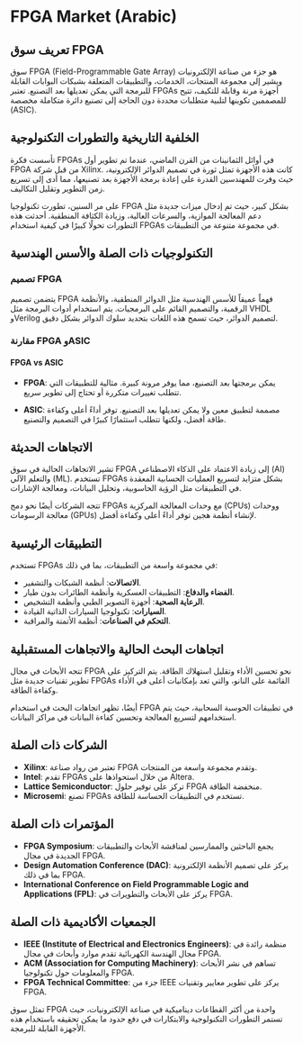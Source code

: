 # FPGA Market (Arabic)

## تعريف سوق FPGA

سوق FPGA (Field-Programmable Gate Array) هو جزء من صناعة الإلكترونيات ويشير إلى مجموعة المنتجات، الخدمات، والتطبيقات المتعلقة بشبكات البوابات القابلة للبرمجة التي يمكن تعديلها بعد التصنيع. تعتبر FPGAs أجهزة مرنة وقابلة للتكيف، تتيح للمصممين تكوينها لتلبية متطلبات محددة دون الحاجة إلى تصنيع دائرة متكاملة مخصصة (ASIC).

## الخلفية التاريخية والتطورات التكنولوجية

تأسست فكرة FPGAs في أوائل الثمانينات من القرن الماضي، عندما تم تطوير أول FPGA من قبل شركة Xilinx. كانت هذه الأجهزة تمثل ثورة في تصميم الدوائر الإلكترونية، حيث وفرت للمهندسين القدرة على إعادة برمجة الأجهزة بعد تصنيعها، مما أدى إلى تسريع زمن التطوير وتقليل التكاليف.

على مر السنين، تطورت تكنولوجيا FPGA بشكل كبير، حيث تم إدخال ميزات جديدة مثل دعم المعالجة الموازية، والسرعات العالية، وزيادة الكثافة المنطقية. أحدثت هذه التطورات تحولًا كبيرًا في كيفية استخدام FPGAs في مجموعة متنوعة من التطبيقات.

## التكنولوجيات ذات الصلة والأسس الهندسية

### تصميم FPGA

يتضمن تصميم FPGA فهماً عميقاً للأسس الهندسية مثل الدوائر المنطقية، والأنظمة الرقمية، والتصميم القائم على البرمجيات. يتم استخدام أدوات البرمجة مثل VHDL وVerilog لتصميم الدوائر، حيث تسمح هذه اللغات بتحديد سلوك الدوائر بشكل دقيق.

### مقارنة FPGA وASIC

#### FPGA vs ASIC

- **FPGA**: يمكن برمجتها بعد التصنيع، مما يوفر مرونة كبيرة. مثالية للتطبيقات التي تتطلب تغييرات متكررة أو تحتاج إلى تطوير سريع.
  
- **ASIC**: مصممة لتطبيق معين ولا يمكن تعديلها بعد التصنيع. توفر أداءً أعلى وكفاءة طاقة أفضل، ولكنها تتطلب استثمارًا كبيرًا في التصميم والتصنيع.

## الاتجاهات الحديثة

تشير الاتجاهات الحالية في سوق FPGA إلى زيادة الاعتماد على الذكاء الاصطناعي (AI) والتعلم الآلي (ML). تستخدم FPGAs بشكل متزايد لتسريع العمليات الحسابية المعقدة في التطبيقات مثل الرؤية الحاسوبية، وتحليل البيانات، ومعالجة الإشارات. 

تتجه الشركات أيضًا نحو دمج FPGAs مع وحدات المعالجة المركزية (CPUs) ووحدات معالجة الرسومات (GPUs) لإنشاء أنظمة هجين توفر أداءً أعلى وكفاءة أفضل.

## التطبيقات الرئيسية

تستخدم FPGAs في مجموعة واسعة من التطبيقات، بما في ذلك:

- **الاتصالات**: أنظمة الشبكات والتشفير.
- **الفضاء والدفاع**: التطبيقات العسكرية وأنظمة الطائرات بدون طيار.
- **الرعاية الصحية**: أجهزة التصوير الطبي وأنظمة التشخيص.
- **السيارات**: تكنولوجيا السيارات الذاتية القيادة.
- **التحكم في الصناعات**: أنظمة الأتمتة والمراقبة.

## اتجاهات البحث الحالية والاتجاهات المستقبلية

تتجه الأبحاث في مجال FPGA نحو تحسين الأداء وتقليل استهلاك الطاقة. يتم التركيز على تطوير تقنيات جديدة مثل FPGAs القائمة على النانو، والتي تعد بإمكانيات أعلى في الأداء وكفاءة الطاقة. 

أيضًا، تظهر اتجاهات البحث في استخدام FPGA في تطبيقات الحوسبة السحابية، حيث يتم استخدامهم لتسريع المعالجة وتحسين كفاءة البيانات في مراكز البيانات.

## الشركات ذات الصلة

- **Xilinx**: تعتبر من رواد صناعة FPGA وتقدم مجموعة واسعة من المنتجات.
- **Intel**: تقدم FPGAs من خلال استحواذها على Altera.
- **Lattice Semiconductor**: تركز على توفير حلول FPGA منخفضة الطاقة.
- **Microsemi**: تصنع FPGAs تستخدم في التطبيقات الحساسة للطاقة.

## المؤتمرات ذات الصلة

- **FPGA Symposium**: يجمع الباحثين والممارسين لمناقشة الأبحاث والتطبيقات الجديدة في مجال FPGA.
- **Design Automation Conference (DAC)**: يركز على تصميم الأنظمة الإلكترونية بما في ذلك FPGA.
- **International Conference on Field Programmable Logic and Applications (FPL)**: يركز على الأبحاث والتطويرات في FPGA.

## الجمعيات الأكاديمية ذات الصلة

- **IEEE (Institute of Electrical and Electronics Engineers)**: منظمة رائدة في مجال الهندسة الكهربائية تقدم موارد وأبحاث في مجال FPGA.
- **ACM (Association for Computing Machinery)**: تساهم في نشر الأبحاث والمعلومات حول تكنولوجيا FPGA.
- **FPGA Technical Committee**: جزء من IEEE يركز على تطوير معايير وتقنيات FPGA. 

تمثل سوق FPGA واحدة من أكثر القطاعات ديناميكية في صناعة الإلكترونيات، حيث تستمر التطورات التكنولوجية والابتكارات في دفع حدود ما يمكن تحقيقه باستخدام هذه الأجهزة القابلة للبرمجة.